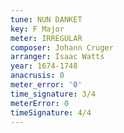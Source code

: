 ```yaml
---
tune: NUN DANKET
key: F Major
meter: IRREGULAR
composer: Johann Cruger
arranger: Isaac Watts
year: 1674-1748
anacrusis: 0
meter_error: '0'
time_signature: 3/4
meterError: 0
timeSignature: 4/4
---
```

